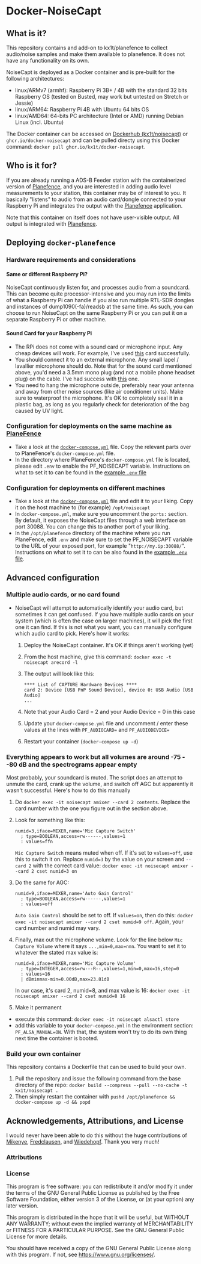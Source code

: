 # Docker-NoiseCapt

## What is it?

This repository contains and add-on to kx1t/planefence to collect audio/noise samples and make them available to planefence.
It does not have any functionality on its own.

NoiseCapt is deployed as a Docker container and is pre-built for the following architectures:

- linux/ARMv7 (armhf): Raspberry Pi 3B+ / 4B with the standard 32 bits Raspberry OS (tested on Busted, may work but untested on Stretch or Jessie)
- linux/ARM64: Raspberry Pi 4B with Ubuntu 64 bits OS
- linux/AMD64: 64-bits PC architecture (Intel or AMD) running Debian Linux (incl. Ubuntu)

The Docker container can be accessed on [Dockerhub (kx1t/noisecapt)](https://hub.docker.com/repository/docker/kx1t/noisecapt) or `ghcr.io/docker-noisecapt` and can be pulled directy using this Docker command: `docker pull ghcr.io/kx1t/docker-noisecapt`.

## Who is it for?

If you are already running a ADS-B Feeder station with the containerized version of [Planefence](http://www.github.com/sdr-enthusiasts/docker-planefence), and you are interested in adding audio level measurements to your station, this container may be of interest to you.
It basically "listens" to audio from an audio card/dongle connected to your Raspberry Pi and integrates the output with the [Planefence](http://www.github.com/sdr-enthusiasts/docker-planefence) application.

Note that this container on itself does not have user-visible output. All output is integrated with [Planefence](http://www.github.com/sdr-enthusiasts/docker-planefence).

## Deploying `docker-planefence`

### Hardware requirements and considerations

#### Same or different Raspberry Pi?

NoiseCapt continuously listen for, and processes audio from a soundcard. This can become quite processor-intensive and you may run into the limits of what a Raspberry Pi can handle if you also run multiple RTL-SDR dongles and instances of dump1090(-fa)/readsb at the same time. As such, you can choose to run NoiseCapt on the same Raspberry Pi or you can put it on a separate Raspberry Pi or other machine.

#### Sound Card for your Raspberry Pi

- The RPi does not come with a sound card or microphone input. Any cheap devices will work. For example, I've used [this](https://www.amazon.com/dp/B077RBJXP8) card successfully.
- You should connect it to an external microphone. Any small lapel / lavallier microphone should do. Note that for the sound card mentioned above, you'd need a 3.5mm mono plug (and not a mobile phone headset plug) on the cable. I've had success with [this](https://www.amazon.com/dp/B015KY5J7Y) one.
- You need to hang the microphone outside, preferably near your antenna and away from other noise sources (like air conditioner units). Make sure to waterproof the microphone. It's OK to completely seal it in a plastic bag, as long as you regularly check for deterioration of the bag caused by UV light.

### Configuration for deployments on the same machine as [PlaneFence](http://www.github.com/kx1t/docker-planefence)

- Take a look at the [`docker-compose.yml`](https://github.com/kx1t/docker-noisecapt/blob/main/docker-compose.yml) file. Copy the relevant parts over to PlaneFence's `docker-compose.yml` file.
- In the directory where PlaneFence's `docker-compose.yml` file is located, please edit `.env` to enable the PF_NOISECAPT variable. Instructions on what to set it to can be found in the [example `.env` file](https://github.com/kx1t/docker-planefence/blob/main/.env-example)

### Configuration for deployments on different machines

- Take a look at the [`docker-compose.yml`](https://github.com/kx1t/docker-noisecapt/blob/main/docker-compose.yml) file and edit it to your liking. Copy it on the host machine to (for example) `/opt/noisecapt`
- In `docker-compose.yml`, make sure you uncomment the `ports:` section. By default, it exposes the NoiseCapt files through a web interface on port 30088. You can change this to another port of your liking.
- In the `/opt/planefence` directory of the machine where you run PlaneFence, edit `.env` and make sure to set the PF_NOISECAPT variable to the URL of your exposed port, for example "`http://my.ip:30088/`". Instructions on what to set it to can be also found in the [example `.env` file](https://github.com/kx1t/docker-planefence/blob/main/.env-example).

## Advanced configuration

### Multiple audio cards, or no card found

- NoiseCapt will attempt to automatically identify your audio card, but sometimes it can get confused. If you have multiple audio cards on your system (which is often the case on larger machines), it will pick the first one it can find. If this is not what you want, you can manually configure which audio card to pick. Here's how it works:
  1. Deploy the NoiseCapt container. It's OK if things aren't working (yet)
  2. From the host machine, give this command: `docker exec -t noisecapt arecord -l`
  3. The output will look like this:

      ```text
      **** List of CAPTURE Hardware Devices ****
      card 2: Device [USB PnP Sound Device], device 0: USB Audio [USB Audio]
      ...
      ```

  4. Note that your Audio Card = 2 and your Audio Device = 0 in this case
  5. Update your `docker-compose.yml` file and uncomment / enter these values at the lines with `PF_AUDIOCARD=` and `PF_AUDIODEVICE=`
  6. Restart your container (`docker-compose up -d`)

### Everything appears to work but all volumes are around -75 - -80 dB and the spectrograms appear empty

Most probably, your soundcard is muted. The script does an attempt to unmute the card, crank up the volume, and switch off AGC but apparently it wasn't successful.
Here's how to do this manually

1. Do `docker exec -it noisecapt amixer --card 2 contents`. Replace the card number with the one you figure out in the section above.
2. Look for something like this:

    ```text
    numid=3,iface=MIXER,name='Mic Capture Switch'
      ; type=BOOLEAN,access=rw------,values=1
      : values=ffn
    ```

    `Mic Capture Switch` means muted when off. If it's set to `values=off`, use this to switch it on. Replace `numid=3` by the value on your screen and `--card 2` with the correct card value: `docker exec -it noisecapt amixer --card 2 cset numid=3 on`

3. Do the same for AGC:

    ```text
    numid=9,iface=MIXER,name='Auto Gain Control'
      ; type=BOOLEAN,access=rw------,values=1
      : values=off
    ```

    `Auto Gain Control` should be set to off. If `values=on`, then do this: `docker exec -it noisecapt amixer --card 2 cset numid=9 off`. Again, your card number and numid may vary.

4. Finally, max out the microphone volume. Look for the line below `Mic Capture Volume` where it says `...,min=0,max=nnn`. You want to set it to whatever the stated max value is:

    ```text
    numid=8,iface=MIXER,name='Mic Capture Volume'
      ; type=INTEGER,access=rw---R--,values=1,min=0,max=16,step=0
      : values=16
      | dBminmax-min=0.00dB,max=23.81dB
    ```

    In our case, it's card 2, numid=8, and max value is 16:
    `docker exec -it noisecapt amixer --card 2 cset numid=8 16`

5. Make it permanent

- execute this command: `docker exec -it noisecapt alsactl store`
- add this variable to your `docker-compose.yml` in the environment section: `PF_ALSA_MANUAL=ON`. With that, the system won't try to do its own thing next time the container is booted.

### Build your own container

This repository contains a Dockerfile that can be used to build your own.

1. Pull the repository and issue the following command from the base directory of the repo: `docker build --compress --pull --no-cache -t kx1t/noisecapt .`
2. Then simply restart the container with `pushd /opt/planefence && docker-compose up -d && popd`

## Acknowledgements, Attributions, and License

I would never have been able to do this without the huge contributions of [Mikenye](http://github.com/mikenye), [Fredclausen](http://github.com/fredclausen), and [Wiedehopf](http://github.com/wiedehopf). Thank you very much!

### Attributions

### License

This program is free software: you can redistribute it and/or modify it under the terms of the GNU General Public License as published by the Free Software Foundation, either version 3 of the License, or (at your option) any later version.

This program is distributed in the hope that it will be useful, but WITHOUT ANY WARRANTY; without even the implied warranty of MERCHANTABILITY or FITNESS FOR A PARTICULAR PURPOSE. See the GNU General Public License for more details.

You should have received a copy of the GNU General Public License along with this program. If not, see <https://www.gnu.org/licenses/>.
